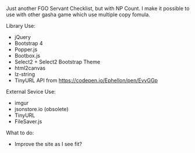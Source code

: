 Just another FGO Servant Checklist, but with NP Count.
I make it possible to use with other gasha game which use multiple copy fomula.

Library Use:
* jQuery
* Bootstrap 4
* Popper.js
* Bootbox.js
* Select2 + Select2 Bootstrap Theme
* html2canvas
* lz-string
* TinyURL API from https://codepen.io/Ephellon/pen/EvvGGp

External Sevice Use:
* imgur
* jsonstore.io (obsolete)
* TinyURL
* FileSaver.js

What to do:
* Improve the site as I see fit?
